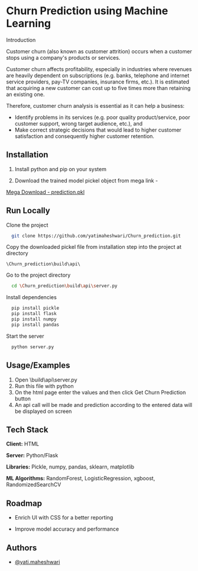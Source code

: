 
# Churn Prediction using Machine Learning

Introduction

Customer churn (also known as customer attrition) occurs when a customer stops using a company's products or services.

Customer churn affects profitability, especially in industries where revenues are heavily dependent on subscriptions (e.g. banks, telephone and internet service providers, pay-TV companies, insurance firms, etc.). It is estimated that acquiring a new customer can cost up to five times more than retaining an existing one.

Therefore, customer churn analysis is essential as it can help a business:
- Identify problems in its services (e.g. poor quality product/service, poor customer support, wrong target audience, etc.), and
- Make correct strategic decisions that would lead to higher customer satisfaction and consequently higher customer retention.







## Installation

1) Install python and pip on your system

2) Download the trained model pickel object from mega link -

[Mega Download - prediction.pkl](https://mega.nz/file/ASE1mRgQ#lZDbFv_muZU0DlhVy8RGJN-SIYCaI3z6SgAa0WfyZWw)
 

## Run Locally

Clone the project

```bash
  git clone https://github.com/yatimaheshwari/Churn_prediction.git
```

Copy the downloaded pickel file from installation step into the project at directory

```
\Churn_prediction\build\api\
```

Go to the project directory

```bash
  cd \Churn_prediction\build\api\server.py
```

Install dependencies

```bash
  pip install pickle
  pip install flask
  pip install numpy
  pip install pandas
```

Start the server

```python
  python server.py
```


## Usage/Examples

1) Open \build\api\server.py
2) Run this file with python
3) On the html page enter the values and then click Get Churn Prediction button
4) An api call will be made and prediction according to the entered data will be displayed on screen


## Tech Stack

**Client:** HTML

**Server:** Python/Flask

**Libraries:** Pickle, numpy, pandas, sklearn, matplotlib

**ML Algorithms:** RandomForest, LogisticRegression, xgboost, RandomizedSearchCV


## Roadmap

- Enrich UI with CSS for a better reporting

- Improve model accuracy and performance


## Authors

- [@yati.maheshwari](https://github.com/yatimaheshwari)

